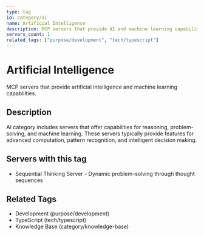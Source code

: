 ```yaml
---
type: tag
id: category/ai
name: Artificial Intelligence
description: MCP servers that provide AI and machine learning capabilities
servers_count: 1
related_tags: ["purpose/development", "tech/typescript"]
---
```


# Artificial Intelligence

MCP servers that provide artificial intelligence and machine learning capabilities.

## Description

AI category includes servers that offer capabilities for reasoning, problem-solving, and machine learning. These servers typically provide features for advanced computation, pattern recognition, and intelligent decision making.

## Servers with this tag

- Sequential Thinking Server - Dynamic problem-solving through thought sequences

## Related Tags

- Development (purpose/development)
- TypeScript (tech/typescript)
- Knowledge Base (category/knowledge-base)
